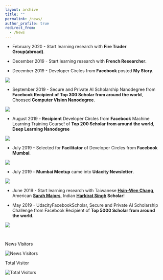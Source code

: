 ```yaml
---
layout: archive
title: ""
permalink: /news/
author_profile: true
redirect_from:
  - /News
---
```


[image1]: ./images/spaictitle.jpg
[image2]: ./images/udacitynewsletter.jpg   
[image3]: ./images/facilitator.jpg
[image4]: ./images/top300.png
[image5]: ./images/devcn.jpg
[image6]: ./images/devcr.jpg




* February 2020 - Start learning research with **Fire Trader Group(abroad)**.

* December 2019 - Start learning research with **French Researcher**.

* December 2019 - Developer Circles from **Facebook** posted **My Story**.

![][image6] 

* September 2019 - Secure and Private AI Scholarship Nanodegree from **Facebook Recipient of Top 300 Scholar from around the world**, Choosed **Computer Vision Nanodegree**.

![][image4]

* August 2019 - **Recipient** Developer Circles from **Facebook** Machine Learning Training Course! of **Top 200 Scholar from around the world**, **Deep Learning Nanodegree**

![][image5]

* July 2019 - Selected for **Facilitator** of Developer Circles from **Facebook Mumbai**.

![][image3]

* July 2019 - **Mumbai Meetup** came into **Udacity Newsletter**.

![][image2]

* June 2019 - Start learning research with Taiwanese **[Hsin-Wen Chang](https://www.linkedin.com/in/hsin-wen-chang/)**, American **[Sarah Majors](https://www.linkedin.com/in/sarah-majors-030991a5/)**, Indian **[Harkirat Singh](https://www.linkedin.com/in/harkirat155/) Scholar**!

* May 2019 - UdacityFacebookScholar, Secure and Private AI Scholarship Challenge from Facebook Recipient of **Top 5000 Scholar from around the world**.  

![][image1]

<br>

News Visitors

![News Visitors](https://visitor-badge.laobi.icu/badge?page_id=ahkhalwai.ahkhalwai.github.io/news/)

Total Visitor

![Total Visitors](https://visitor-badge.laobi.icu/badge?page_id=ahkhalwai.ahkhalwai.github.io/)

<br>

